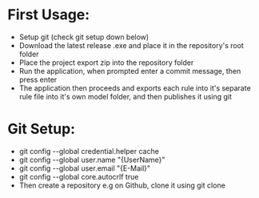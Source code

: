 # First Usage:
- Setup git (check git setup down below)
- Download the latest release .exe and place it in the repository's root folder
- Place the project export zip into the repository folder
- Run the application, when prompted enter a commit message, then press enter
- The application then proceeds and exports each rule into it's separate rule file into it's own model folder, and then publishes it using git

# Git Setup:
- git config --global credential.helper cache
- git config --global user.name "{UserName}"
- git config --global user.email "{E-Mail}"
- git config --global core.autocrlf true
- Then create a repository e.g on Github, clone it using git clone
